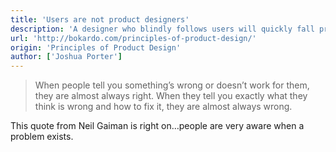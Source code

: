 ```yaml
---
title: 'Users are not product designers'
description: 'A designer who blindly follows users will quickly fall prey to their inability to accurately self-report.'
url: 'http://bokardo.com/principles-of-product-design/'
origin: 'Principles of Product Design'
author: ['Joshua Porter']
---
```


> When people tell you something’s wrong or doesn’t work for them, they are almost always right. When they tell you exactly what they think is wrong and how to fix it, they are almost always wrong.

This quote from Neil Gaiman is right on…people are very aware when a problem exists.
